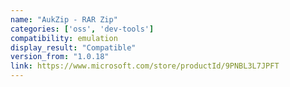 ```yaml
---
name: "AukZip - RAR Zip"
categories: ['oss', 'dev-tools']
compatibility: emulation
display_result: "Compatible"
version_from: "1.0.18"
link: https://www.microsoft.com/store/productId/9PNBL3L7JPFT
---
```

